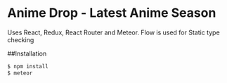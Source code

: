 # Anime Drop - Latest Anime Season

Uses React, Redux, React Router and Meteor. Flow is used for Static type checking

##Installation

```bash
$ npm install
$ meteor
```
